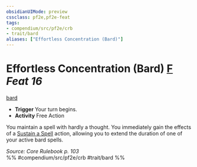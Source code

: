 ```yaml
---
obsidianUIMode: preview
cssclass: pf2e,pf2e-feat
tags:
- compendium/src/pf2e/crb
- trait/bard
aliases: ["Effortless Concentration (Bard)"]
---
```

# Effortless Concentration (Bard)  [F](chapter-9-playing-the-game.md#Actions "Free Action") *Feat 16*  
[bard](Reference/Rules/Traits/bard.md "Bard Class Trait")  

- **Trigger** Your turn begins.
- **Activity** Free Action

You maintain a spell with hardly a thought. You immediately gain the effects of a [Sustain a Spell](sustain-a-spell.md) action, allowing you to extend the duration of one of your active bard spells.

*Source: Core Rulebook p. 103*  
%% #compendium/src/pf2e/crb #trait/bard %%